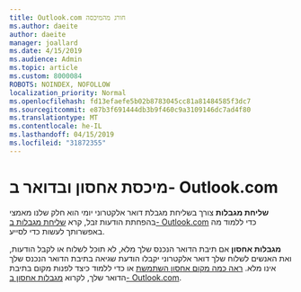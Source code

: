 ```yaml
---
title: Outlook.com חורג מהמיכסה
ms.author: daeite
author: daeite
manager: joallard
ms.date: 4/15/2019
ms.audience: Admin
ms.topic: article
ms.custom: 8000084
ROBOTS: NOINDEX, NOFOLLOW
localization_priority: Normal
ms.openlocfilehash: fd13efaefe5b02b8783045cc81a81484585f3dc7
ms.sourcegitcommit: e87b3f691444db3b9f460c9a3109146dc7ad4f80
ms.translationtype: MT
ms.contentlocale: he-IL
ms.lasthandoff: 04/15/2019
ms.locfileid: "31872355"
---
```

# <a name="email-and-storage-quota-in-outlookcom"></a>מיכסת אחסון ובדואר ב- Outlook.com

**שליחת מגבלות** צורך בשליחת מגבלת דואר אלקטרוני יומי הוא חלק שלנו מאמצי בהפחתת הודעות זבל, קרא [שליחת מגבלות ב- Outlook.com](https://support.office.com/article/279ee200-594c-40f0-9ec8-bb6af7735c2e) כדי ללמוד מה באפשרותך לעשות כדי לסייע.

**מגבלות אחסון** אם תיבת הדואר הנכנס שלך מלא, לא תוכל לשלוח או לקבל הודעות, ואת האנשים לשלוח שלך דואר אלקטרוני יקבלו הודעת שגיאה בתיבת הדואר הנכנס שלך אינו מלא. [ראה כמה מקום אחסון השתמשת](https://go.microsoft.com/fwlink/?linkid=2052089) או כדי ללמוד כיצד לפנות מקום בתיבת הדואר שלך, לקרוא [מגבלות אחסון ב- Outlook.com](https://support.office.com/article/7ac99134-69e5-4619-ac0b-2d313bba5e9e).